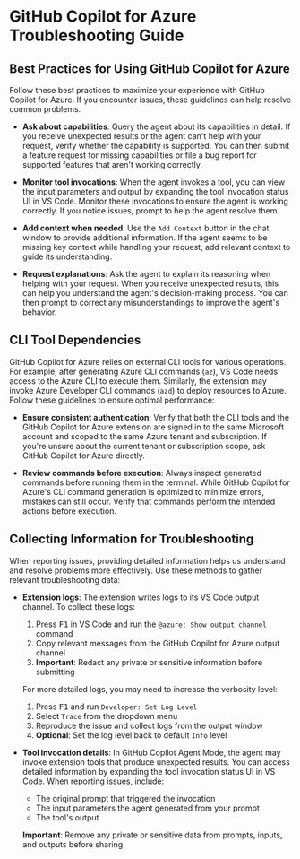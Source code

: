 # GitHub Copilot for Azure Troubleshooting Guide

## Best Practices for Using GitHub Copilot for Azure

Follow these best practices to maximize your experience with GitHub Copilot for Azure. If you encounter issues, these guidelines can help resolve common problems.

- **Ask about capabilities**: Query the agent about its capabilities in detail. If you receive unexpected results or the agent can't help with your request, verify whether the capability is supported. You can then submit a feature request for missing capabilities or file a bug report for supported features that aren't working correctly.

- **Monitor tool invocations**: When the agent invokes a tool, you can view the input parameters and output by expanding the tool invocation status UI in VS Code. Monitor these invocations to ensure the agent is working correctly. If you notice issues, prompt to help the agent resolve them.

- **Add context when needed**: Use the `Add Context` button in the chat window to provide additional information. If the agent seems to be missing key context while handling your request, add relevant context to guide its understanding.

- **Request explanations**: Ask the agent to explain its reasoning when helping with your request. When you receive unexpected results, this can help you understand the agent's decision-making process. You can then prompt to correct any misunderstandings to improve the agent's behavior.

## CLI Tool Dependencies

GitHub Copilot for Azure relies on external CLI tools for various operations. For example, after generating Azure CLI commands (`az`), VS Code needs access to the Azure CLI to execute them. Similarly, the extension may invoke Azure Developer CLI commands (`azd`) to deploy resources to Azure. Follow these guidelines to ensure optimal performance:

- **Ensure consistent authentication**: Verify that both the CLI tools and the GitHub Copilot for Azure extension are signed in to the same Microsoft account and scoped to the same Azure tenant and subscription. If you're unsure about the current tenant or subscription scope, ask GitHub Copilot for Azure directly.

- **Review commands before execution**: Always inspect generated commands before running them in the terminal. While GitHub Copilot for Azure's CLI command generation is optimized to minimize errors, mistakes can still occur. Verify that commands perform the intended actions before execution.

## Collecting Information for Troubleshooting

When reporting issues, providing detailed information helps us understand and resolve problems more effectively. Use these methods to gather relevant troubleshooting data:

- **Extension logs**: The extension writes logs to its VS Code output channel. To collect these logs:
  1. Press <kbd>F1</kbd> in VS Code and run the `@azure: Show output channel` command
  2. Copy relevant messages from the GitHub Copilot for Azure output channel
  3. **Important**: Redact any private or sensitive information before submitting
  
  For more detailed logs, you may need to increase the verbosity level:
  1. Press <kbd>F1</kbd> and run `Developer: Set Log Level`
  2. Select `Trace` from the dropdown menu
  3. Reproduce the issue and collect logs from the output window
  4. **Optional**: Set the log level back to default `Info` level

- **Tool invocation details**: In GitHub Copilot Agent Mode, the agent may invoke extension tools that produce unexpected results. You can access detailed information by expanding the tool invocation status UI in VS Code. When reporting issues, include:
  - The original prompt that triggered the invocation
  - The input parameters the agent generated from your prompt
  - The tool's output
  
  **Important**: Remove any private or sensitive data from prompts, inputs, and outputs before sharing.
